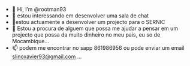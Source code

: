 - 👋 Hi, I’m @rootman93
- 👀 estou interessando em desenvolver uma sala de chat
- 🌱estou actuamente a desenvolver um projecto para o SERNIC
- 💞️ Estou a procura de alguem que possa me ajudar a pensar em um projecto que possa da muito dinheiro no meu pais, eu so de Mocambique...
- 📫 podem me encontrar no sapp 861986956 ou pode enviar um email slinoxavier93@gmail.com ...

<!---
rootman93/rootman93 is a ✨ special ✨ repository because its `README.md` (this file) appears on your GitHub profile.
You can click the Preview link to take a look at your changes.
--->
